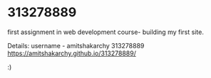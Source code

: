 # 313278889
first assignment in web development course- building my first site.

Details:
username - amitshakarchy
313278889
https://amitshakarchy.github.io/313278889/

:)
